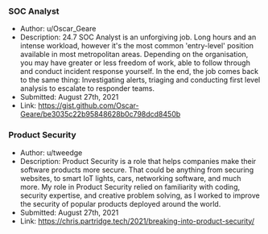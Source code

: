 ### SOC Analyst

* Author: u/Oscar_Geare
* Description: 24.7 SOC Analyst is an unforgiving job. Long hours and an intense workload, however it's the most common 'entry-level' position available in most metropolitan areas. Depending on the organisation, you may have greater or less freedom of work, able to follow through and conduct incident response yourself. In the end, the job comes back to the same thing: Investigating alerts, triaging and conducting first level analysis to escalate to responder teams.
* Submitted: August 27th, 2021
* Link: https://gist.github.com/Oscar-Geare/be3035c22b95848628b0c798dcd8450b

### Product Security

* Author: u/tweedge
* Description: Product Security is a role that helps companies make their software products more secure. That could be anything from securing websites, to smart IoT lights, cars, networking software, and much more. My role in Product Security relied on familiarity with coding, security expertise, and creative problem solving, as I worked to improve the security of popular products deployed around the world.
* Submitted: August 27th, 2021
* Link: https://chris.partridge.tech/2021/breaking-into-product-security/
